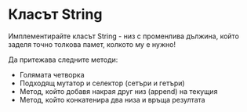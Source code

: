 # Класът String

Имплементирайте класът String - низ с променлива дължина, който заделя точно толкова памет, колкото му е нужно!

Да притежава следните методи:
- Голямата четворка
- Подходящ мутатор и селектор (сетъри и гетъри)
- Метод, който добавя накрая друг низ (append) на текущия
- Метод, който конкатенира два низа и връща резултата
